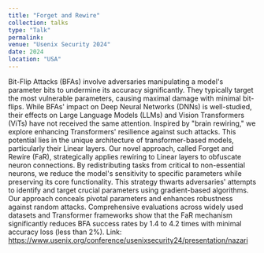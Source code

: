 ```yaml
---
title: "Forget and Rewire"
collection: talks
type: "Talk"
permalink: 
venue: "Usenix Security 2024"
date: 2024
location: "USA"
---
```


Bit-Flip Attacks (BFAs) involve adversaries manipulating a model's parameter bits to undermine its accuracy significantly. They typically target the most vulnerable parameters, causing maximal damage with minimal bit-flips. While BFAs' impact on Deep Neural Networks (DNNs) is well-studied, their effects on Large Language Models (LLMs) and Vision Transformers (ViTs) have not received the same attention. Inspired by "brain rewiring," we explore enhancing Transformers' resilience against such attacks. This potential lies in the unique architecture of transformer-based models, particularly their Linear layers. Our novel approach, called Forget and Rewire (FaR), strategically applies rewiring to Linear layers to obfuscate neuron connections. By redistributing tasks from critical to non-essential neurons, we reduce the model's sensitivity to specific parameters while preserving its core functionality. This strategy thwarts adversaries' attempts to identify and target crucial parameters using gradient-based algorithms. Our approach conceals pivotal parameters and enhances robustness against random attacks. Comprehensive evaluations across widely used datasets and Transformer frameworks show that the FaR mechanism significantly reduces BFA success rates by 1.4 to 4.2 times with minimal accuracy loss (less than 2%). Link: https://www.usenix.org/conference/usenixsecurity24/presentation/nazari